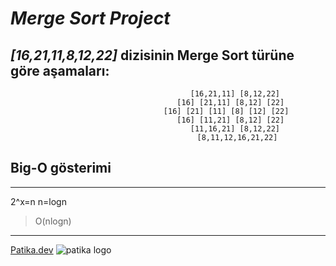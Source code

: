 # ***Merge Sort Project***

## *[16,21,11,8,12,22]* dizisinin Merge Sort türüne göre aşamaları:

<div style="text-align: center;">

                                  [16,21,11] [8,12,22]
                                [16] [21,11] [8,12] [22]
                              [16] [21] [11] [8] [12] [22]
                                [16] [11,21] [8,12] [22]
                                  [11,16,21] [8,12,22]
                                   [8,11,12,16,21,22]
</div>

## Big-O gösterimi 

---
2^x=n
n=logn 
   > O(nlogn)
---

[Patika.dev](https://www.patika.dev/tr)
![patika logo](https://global-uploads.webflow.com/6097e0eca1e87557da031fef/609859a191abe5d64b17fed3_Patika%20logo.png)